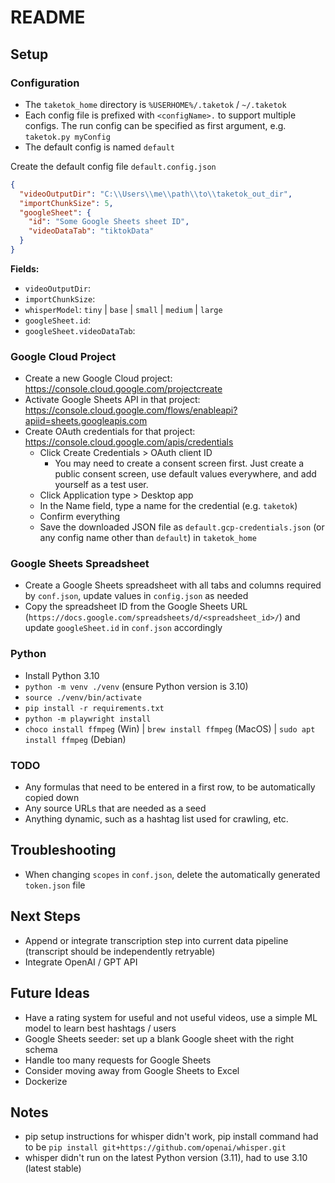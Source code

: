 # README
## Setup
### Configuration
* The `taketok_home` directory is `%USERHOME%/.taketok` / `~/.taketok`
* Each config file is prefixed with `<configName>.` to support multiple configs. The run config can be specified as first argument, e.g. `taketok.py myConfig`
* The default config is named `default`

Create the default config file `default.config.json`
```json
{
  "videoOutputDir": "C:\\Users\\me\\path\\to\\taketok_out_dir",
  "importChunkSize": 5,
  "googleSheet": {
    "id": "Some Google Sheets sheet ID",
    "videoDataTab": "tiktokData"
  }
}
```

**Fields:**
* `videoOutputDir`: 
* `importChunkSize`: 
* `whisperModel`: `tiny` | `base` | `small` | `medium` | `large`
* `googleSheet.id`: 
* `googleSheet.videoDataTab`:

### Google Cloud Project
* Create a new Google Cloud project: https://console.cloud.google.com/projectcreate
* Activate Google Sheets API in that project: https://console.cloud.google.com/flows/enableapi?apiid=sheets.googleapis.com
* Create OAuth credentials for that project: https://console.cloud.google.com/apis/credentials
  * Click Create Credentials > OAuth client ID
    * You may need to create a consent screen first. Just create a public consent screen, use default values everywhere, and add yourself as a test user.
  * Click Application type > Desktop app
  * In the Name field, type a name for the credential (e.g. `taketok`)
  * Confirm everything
  * Save the downloaded JSON file as `default.gcp-credentials.json` (or any config name other than `default`) in `taketok_home`

### Google Sheets Spreadsheet
* Create a Google Sheets spreadsheet with all tabs and columns required by `conf.json`, update values in `config.json` as needed
* Copy the spreadsheet ID from the Google Sheets URL (`https://docs.google.com/spreadsheets/d/<spreadsheet_id>/`) and update `googleSheet.id` in `conf.json` accordingly

### Python
* Install Python 3.10
* `python -m venv ./venv` (ensure Python version is 3.10)
* `source ./venv/bin/activate`
* `pip install -r requirements.txt`
* `python -m playwright install`
* `choco install ffmpeg` (Win) | `brew install ffmpeg` (MacOS) | `sudo apt install ffmpeg` (Debian)

### TODO
* Any formulas that need to be entered in a first row, to be automatically copied down
* Any source URLs that are needed as a seed
* Anything dynamic, such as a hashtag list used for crawling, etc.

## Troubleshooting
* When changing `scopes` in `conf.json`, delete the automatically generated `token.json` file

## Next Steps
* Append or integrate transcription step into current data pipeline (transcript should be independently retryable)
* Integrate OpenAI / GPT API

## Future Ideas
* Have a rating system for useful and not useful videos, use a simple ML model to learn best hashtags / users
* Google Sheets seeder: set up a blank Google sheet with the right schema
* Handle too many requests for Google Sheets
* Consider moving away from Google Sheets to Excel
* Dockerize

## Notes
* pip setup instructions for whisper didn't work, pip install command had to be `pip install git+https://github.com/openai/whisper.git`
* whisper didn't run on the latest Python version (3.11), had to use 3.10 (latest stable)